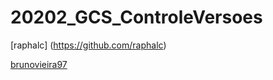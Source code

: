 # 20202_GCS_ControleVersoes
[raphalc] (https://github.com/raphalc)

[brunovieira97](https://github.com/brunovieira97)